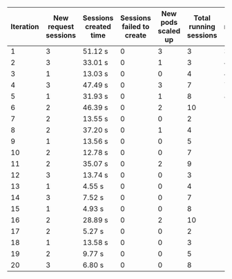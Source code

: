 | Iteration | New request sessions | Sessions created time | Sessions failed to create | New pods scaled up | Total running sessions | Total running pods | Max sessions per pod | Gaps | Sessions closed |
| --------- | -------------------- | --------------------- | ------------------------- | ------------------ | ---------------------- | ------------------ | -------------------- | ---- | --------------- |
| 1         | 3                    | 51.12 s               | 0                         | 3                  | 3                      | 3                  | 1                    | 0    | 3               |
| 2         | 3                    | 33.01 s               | 0                         | 1                  | 3                      | 4                  | 1                    | 1    | 0               |
| 3         | 1                    | 13.03 s               | 0                         | 0                  | 4                      | 4                  | 1                    | 0    | 0               |
| 4         | 3                    | 47.49 s               | 0                         | 3                  | 7                      | 7                  | 1                    | 0    | 0               |
| 5         | 1                    | 31.93 s               | 0                         | 1                  | 8                      | 8                  | 1                    | 0    | 0               |
| 6         | 2                    | 46.39 s               | 0                         | 2                  | 10                     | 10                 | 1                    | 0    | 10              |
| 7         | 2                    | 13.55 s               | 0                         | 0                  | 2                      | 10                 | 1                    | 8    | 0               |
| 8         | 2                    | 37.20 s               | 0                         | 1                  | 4                      | 11                 | 1                    | 7    | 0               |
| 9         | 1                    | 13.56 s               | 0                         | 0                  | 5                      | 11                 | 1                    | 6    | 0               |
| 10        | 2                    | 12.78 s               | 0                         | 0                  | 7                      | 11                 | 1                    | 4    | 0               |
| 11        | 2                    | 35.07 s               | 0                         | 2                  | 9                      | 13                 | 1                    | 4    | 9               |
| 12        | 3                    | 13.74 s               | 0                         | 0                  | 3                      | 13                 | 1                    | 10   | 0               |
| 13        | 1                    | 4.55 s                | 0                         | 0                  | 4                      | 13                 | 1                    | 9    | 0               |
| 14        | 3                    | 7.52 s                | 0                         | 0                  | 7                      | 13                 | 1                    | 6    | 0               |
| 15        | 1                    | 4.93 s                | 0                         | 0                  | 8                      | 10                 | 1                    | 2    | 0               |
| 16        | 2                    | 28.89 s               | 0                         | 2                  | 10                     | 12                 | 1                    | 2    | 10              |
| 17        | 2                    | 5.27 s                | 0                         | 0                  | 2                      | 12                 | 1                    | 10   | 0               |
| 18        | 1                    | 13.58 s               | 0                         | 0                  | 3                      | 12                 | 1                    | 9    | 0               |
| 19        | 2                    | 9.77 s                | 0                         | 0                  | 5                      | 12                 | 1                    | 7    | 0               |
| 20        | 3                    | 6.80 s                | 0                         | 0                  | 8                      | 12                 | 1                    | 4    | 0               |
